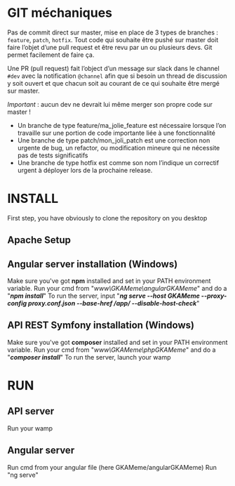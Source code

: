 # GIT méchaniques
Pas de commit direct sur master, mise en place de 3 types de branches : `feature`, `patch`, `hotfix`. Tout code qui souhaite être pushé sur master doit faire l’objet d’une pull request et être revu par un ou plusieurs devs. Git permet facilement de faire ça.

Une PR (pull request) fait l’object d’un message sur slack dans le channel `#dev` avec la notification `@channel` afin que si besoin un thread de discussion y soit ouvert et que chacun soit au courant de ce qui souhaite être mergé sur master.

*Important* : aucun dev ne devrait lui même merger son propre code sur master !

- Un branche de type feature/ma_jolie_feature est nécessaire lorsque l’on travaille sur une portion de code importante liée à une fonctionnalité
- Une branche de type patch/mon_joli_patch est une correction non urgente de bug, un refactor, ou modification mineure qui ne nécessite pas de tests significatifs
- Une branche de type hotfix est comme son nom l’indique un correctif urgent à déployer lors de la prochaine release.


# INSTALL

First step, you have obviously to clone the repository on you desktop

## Apache Setup


## Angular server installation (Windows)
Make sure you've got **npm** installed and set in your PATH environment variable.
Run your cmd from "*www\GKAMeme\angularGKAMeme*" and do a "***npm install***"
To run the server, input "***ng serve --host GKAMeme --proxy-config proxy.conf.json --base-href /app/ --disable-host-check***"

## API REST Symfony installation (Windows)
Make sure you've got **composer** installed and set in your PATH environment variable.
Run your cmd from "*www\GKAMeme\phpGKAMeme*" and do a "***composer install***"
To run the server, launch your wamp


# RUN
## API server
Run your wamp

## Angular server
Run cmd from your angular file (here GKAMeme/angularGKAMeme)
Run "ng serve"
